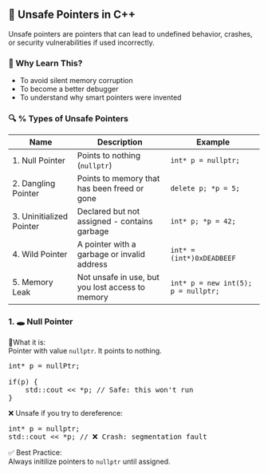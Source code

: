 ## 🧨 Unsafe Pointers in C++
Unsafe pointers are pointers that can lead to undefined behavior, crashes, or security vulnerabilities if used incorrectly.

### 🧠 Why Learn This?
- To avoid silent memory corruption
- To become a better debugger
- To understand why smart pointers were invented

### 🔍 % Types of Unsafe Pointers
| Name | Description | Example |
| ---- | ----------- | ------- |
| 1. Null Pointer | Points to nothing (`nullptr`) | `int* p = nullptr;`|
| 2. Dangling Pointer | Points to memory that has been freed or gone | `delete p; *p = 5;` |
| 3. Uninitialized Pointer | Declared but not assigned - contains garbage | `int* p; *p = 42;` |
| 4. Wild Pointer | A pointer with a garbage or invalid address | `int* = (int*)0xDEADBEEF` |
| 5. Memory Leak | Not unsafe in use, but you lost access to memory | `int* p = new int(5); p = nullptr;` |

### 1. 🕳️ Null Pointer
🔸What it is:<br>
Pointer with value `nullptr`. It points to nothing.
<pre>
int* p = nullPtr;

if(p) {
    std::cout << *p; // Safe: this won't run
}
</pre>
❌ Unsafe if you try to dereference:
<pre>
int* p = nullptr;
std::cout << *p; // ❌ Crash: segmentation fault
</pre>
✅ Best Practice:<br>
Always initilize pointers to `nullptr` until assigned.

